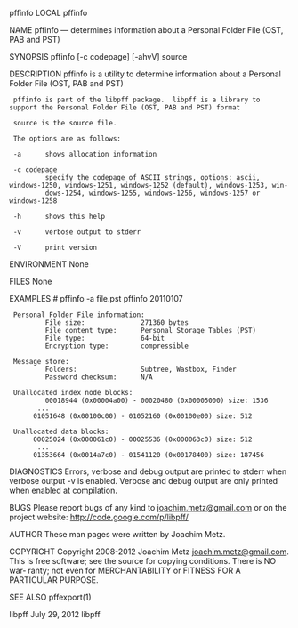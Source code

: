 pffinfo                                                                LOCAL                                                               pffinfo

NAME
     pffinfo — determines information about a Personal Folder File (OST, PAB and PST)

SYNOPSIS
     pffinfo [-c codepage] [-ahvV] source

DESCRIPTION
     pffinfo is a utility to determine information about a Personal Folder File (OST, PAB and PST)

     pffinfo is part of the libpff package.  libpff is a library to support the Personal Folder File (OST, PAB and PST) format

     source is the source file.

     The options are as follows:

     -a      shows allocation information

     -c codepage
             specify the codepage of ASCII strings, options: ascii, windows-1250, windows-1251, windows-1252 (default), windows-1253, win‐
             dows-1254, windows-1255, windows-1256, windows-1257 or windows-1258

     -h      shows this help

     -v      verbose output to stderr

     -V      print version

ENVIRONMENT
     None

FILES
     None

EXAMPLES
     # pffinfo -a file.pst
     pffinfo 20110107

     Personal Folder File information:
             File size:              271360 bytes
             File content type:      Personal Storage Tables (PST)
             File type:              64-bit
             Encryption type:        compressible

     Message store:
             Folders:                Subtree, Wastbox, Finder
             Password checksum:      N/A

     Unallocated index node blocks:
             00018944 (0x00004a00) - 00020480 (0x00005000) size: 1536
           ...
          01051648 (0x00100c00) - 01052160 (0x00100e00) size: 512

     Unallocated data blocks:
          00025024 (0x000061c0) - 00025536 (0x000063c0) size: 512
           ...
          01353664 (0x0014a7c0) - 01541120 (0x00178400) size: 187456

DIAGNOSTICS
     Errors, verbose and debug output are printed to stderr when verbose output -v is enabled.  Verbose and debug output are only printed when
     enabled at compilation.

BUGS
     Please report bugs of any kind to <joachim.metz@gmail.com> or on the project website: http://code.google.com/p/libpff/

AUTHOR
     These man pages were written by Joachim Metz.

COPYRIGHT
     Copyright 2008-2012 Joachim Metz <joachim.metz@gmail.com>.  This is free software; see the source for copying conditions. There is NO war‐
     ranty; not even for MERCHANTABILITY or FITNESS FOR A PARTICULAR PURPOSE.

SEE ALSO
     pffexport(1)

libpff                                                             July 29, 2012                                                            libpff
